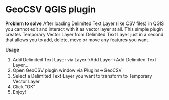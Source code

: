 # GeoCSV QGIS plugin

**Problem to solve**
After loading Delimited Text Layer (like CSV files) in QGIS you cannot edit and interact with it as vector layer at all. 
This simple plugin creates Temporary Vector Layer from Delimited Text Layer just in a second that allows you to add, delete, move or move any features you want.  

**Usage**

1) Add Delimited Text Layer via Layer->Add Layer->Add Delimited Text Layer...
2) Open GeoCSV plugin window via Plugins->GeoCSV
3) Select a Delimited Text Layer you want to transform to Temporary Vector Layer
4) Click "OK"
5) Enjoy!

